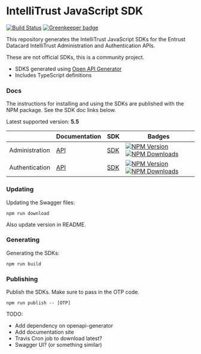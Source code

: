 # IntelliTrust JavaScript SDK

[![Build Status](https://travis-ci.org/maccuaa/intellitrust-js-sdk.svg?branch=master)](https://travis-ci.org/maccuaa/intellitrust-js-sdk)
[![Greenkeeper badge](https://badges.greenkeeper.io/maccuaa/intellitrust-js-sdk.svg)](https://greenkeeper.io/)

This repository generates the IntelliTrust JavaScript SDKs for the Entrust Datacard IntelliTrust Administration and Authentication APIs.

These are not official SDKs, this is a community project.

- SDKS generated using [Open API Generator](https://openapi-generator.tech/)
- Includes TypeScript definitions

### Docs

The instructions for installing and using the SDKs are published with the NPM package. See the SDK doc links below.

Latest supported version: **5.5**

|                | Documentation                                                                       | SDK                                                                  | Badges                                                                                                                                                                                                                                                                        |
| -------------- | ----------------------------------------------------------------------------------- | -------------------------------------------------------------------- | ----------------------------------------------------------------------------------------------------------------------------------------------------------------------------------------------------------------------------------------------------------------------------- |
| Administration | [API](https://entrust.us.trustedauth.com/documentation/apiDocs/administration.html) | [SDK](https://www.npmjs.com/package/@maccuaa/intellitrust-admin-sdk) | [![NPM Version](https://badgen.net/npm/v/@maccuaa/intellitrust-admin-sdk)](https://badgen.net/npm/v/@maccuaa/intellitrust-admin-sdk) [![NPM Downloads](https://badgen.net/npm/dm/@maccuaa/intellitrust-admin-sdk)](https://badgen.net/npm/dm/@maccuaa/intellitrust-admin-sdk) |
| Authentication | [API](https://entrust.us.trustedauth.com/documentation/apiDocs/authentication.html) | [SDK](https://www.npmjs.com/package/@maccuaa/intellitrust-auth-sdk)  | [![NPM Version](https://badgen.net/npm/v/@maccuaa/intellitrust-auth-sdk)](https://badgen.net/npm/v/@maccuaa/intellitrust-auth-sdk) [![NPM Downloads](https://badgen.net/npm/dm/@maccuaa/intellitrust-auth-sdk)](https://badgen.net/npm/dm/@maccuaa/intellitrust-auth-sdk)     |

### Updating

Updating the Swagger files:

```shell
npm run download
```

Also update version in README.

### Generating

Generating the SDKs:

```shell
npm run build
```

### Publishing

Publish the SDKs. Make sure to pass in the OTP code.

```shell
npm run publish -- [OTP]
```

TODO:

- Add dependency on openapi-generator
- Add documentation site
- Travis Cron job to download latest?
- Swagger UI? (or something similar)

